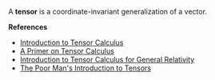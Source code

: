 A **tensor** is a coordinate-invariant generalization of a vector.

**References**

- [Introduction to Tensor Calculus](http://www.ita.uni-heidelberg.de/~dullemond/lectures/tensor/tensor.pdf)
- [A Primer on Tensor Calculus](http://ap.smu.ca/~dclarke/home/documents/byDAC/tprimer.pdf)
- [Introduction to Tensor Calculus for General Relativity](http://web.mit.edu/edbert/GR/gr1.pdf)
- [The Poor Man's Introduction to Tensors](https://web2.ph.utexas.edu/~jcfeng/notes/Tensors_Poor_Man.pdf)